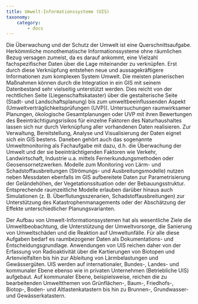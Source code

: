 ```yaml
---
title: Umwelt-Informationssysteme (UIS)
taxonomy:
    category:
        - docs
---
```

Die Überwachung und der Schutz der Umwelt ist eine Querschnittsaufgabe. Herkömmliche monothematische Informationssysteme ohne räumlichen Bezug versagen zumeist, da es darauf ankommt, eine Vielzahl fachspezifischer Daten über die Lage miteinander zu verknüpfen. Erst durch diese Verknüpfung entstehen neue und aussagekräftigere Informationen zum komplexen System Umwelt. Die meisten planerischen Maßnahmen können durch die Integration in ein GIS mit seinem Datenbestand sehr vielseitig unterstützt werden. Dies reicht von der rechtlichen Seite (Liegenschaftskataster) über die gestalterische Seite (Stadt- und Landschaftsplanung) bis zum umweltbeeinflussenden Aspekt (Umweltverträglichkeitsprüfungen (UVP)). Untersuchungen raumwirksamer Planungen, ökologische Gesamtplanungen oder UVP mit ihren Bewertungen des Beeinträchtigungsrisikos für einzelne Faktoren des Naturhaushaltes lassen sich nur durch Verknüpfung aller vorhandenen Daten realisieren. Zur Verwaltung, Bereitstellung, Analyse und Visualisierung der Daten eignet sich ein GIS bestens. Daneben gehört auch das sogenannte Umweltmonitoring als Fachaufgabe mit dazu, d.h. die Überwachung der Umwelt und der sie beeinträchtigenden Faktoren wie Verkehr, Landwirtschaft, Industrie u.a. mittels Fernerkundungsmethoden oder Geosensornetzwerken. Modelle zum Monitoring von Lärm- und Schadstoffausbreitungen (Strömungs- und Ausbreitungsmodelle) nutzen neben Messdaten ebenfalls im GIS aufbereitete Daten zur Parametrisierung der Geländehöhen, der Vegetationssituation oder der Bebauungsstruktur. Entsprechende raumzeitliche Modelle erlauben darüber hinaus auch Simulationen (z. B. Überflutungsszenarien, Schadstoffausbreitungen) zur Unterstützung des Katastrophenmanagements oder der Abschätzung der Effekte unterschiedlicher Planungsvarianten.

Der Aufbau von Umwelt-Informationssystemen hat als wesentliche Ziele die Umweltbeobachtung, die Unterstützung der Umweltvorsorge, die Sanierung von Umweltschäden und die Reaktion auf Umweltunfälle. Für alle diese Aufgaben bedarf es raumbezogener Daten als Dokumentations- und Entscheidungsgrundlage. Anwendungen von UIS reichen daher von der Erfassung von Radioaktivität über die Kartierungen von Biotopen und Artenvielfalten bis hin zur Ableitung von Lärmbelastungen und Gewässergüten. UIS werden auf internationaler, Bundes-, Landes- und kommunaler Ebene ebenso wie in privaten Unternehmen (Betriebliche UIS) aufgebaut. Auf kommunaler Ebene, beispielsweise, reichen die zu bearbeitenden Umweltthemen von Grünflächen-, Baum-, Friedhofs-, Biotop-, Boden- und Altlastenkatastern bis hin zu Brunnen-, Grundwasser- und Gewässerkatastern.
